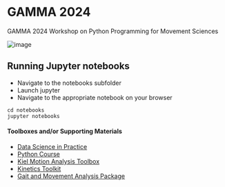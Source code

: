 # GAMMA 2024
GAMMA 2024 Workshop on Python Programming for Movement Sciences

![image](https://github.com/user-attachments/assets/b4fb3ea6-d7cb-4088-a30a-fd7bdbc155c3)

## Running Jupyter notebooks
- Navigate to the notebooks subfolder
- Launch jupyter
- Navigate to the appropriate notebook on your browser

```
cd notebooks
jupyter notebooks
```

#### Toolboxes and/or Supporting Materials
- [Data Science in Practice](https://datascienceinpractice.github.io/docs/index.html)
- [Python Course](https://fabridamicelli.github.io/python-course/)
- [Kiel Motion Analysis Toolbox](https://neurogeriatricskiel.github.io/KielMAT/)
- [Kinetics Toolkit](https://kineticstoolkit.uqam.ca/doc/index.php)
- [Gait and Movement Analysis Package](https://github.com/mad-lab-fau/gaitmap)

